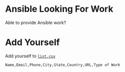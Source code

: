 Ansible Looking For Work
========================

Able to provide Ansible work?

Add Yourself
============

Add yourself to [`list.csv`](list.csv)

    Name,Email,Phone,City,State,Country,URL,Type of Work

